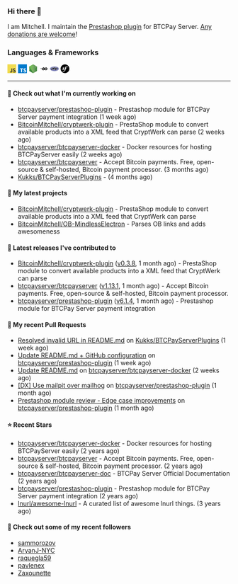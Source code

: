 ### Hi there 👋

I am Mitchell. I maintain the [Prestashop plugin](https://github.com/btcpayserver/prestashop-plugin) for BTCPay Server. [Any donations are welcome](https://bti.btcpayprovider.com/apps/eSbwxyPzhdLgsdxB85JgbCv9rVb/pos)!

### Languages & Frameworks

<code><img height="20" src="https://raw.githubusercontent.com/github/explore/d0c5a5e31e1776ad62379ef5f6b703bcf107d3a3/topics/javascript/javascript.png"></code>
<code><img height="20" src="https://raw.githubusercontent.com/github/explore/d0c5a5e31e1776ad62379ef5f6b703bcf107d3a3/topics/typescript/typescript.png"></code>
<code><img height="20" src="https://raw.githubusercontent.com/github/explore/d0c5a5e31e1776ad62379ef5f6b703bcf107d3a3/topics/nodejs/nodejs.png"></code>
<code><img height="20" src="https://raw.githubusercontent.com/github/explore/d0c5a5e31e1776ad62379ef5f6b703bcf107d3a3/topics/go/go.png"></code>
<code><img height="20" src="https://raw.githubusercontent.com/github/explore/d0c5a5e31e1776ad62379ef5f6b703bcf107d3a3/topics/php/php.png"></code>
<code><img height="20" src="https://raw.githubusercontent.com/github/explore/d0c5a5e31e1776ad62379ef5f6b703bcf107d3a3/topics/symfony/symfony.png"></code>

---
#### 👷 Check out what I'm currently working on

- [btcpayserver/prestashop-plugin](https://github.com/btcpayserver/prestashop-plugin) - Prestashop module for BTCPay Server payment integration (1 week ago)
- [BitcoinMitchell/cryptwerk-plugin](https://github.com/BitcoinMitchell/cryptwerk-plugin) - PrestaShop module to convert available products into a XML feed that CryptWerk can parse (2 weeks ago)
- [btcpayserver/btcpayserver-docker](https://github.com/btcpayserver/btcpayserver-docker) - Docker resources for hosting BTCPayServer easily (2 weeks ago)
- [btcpayserver/btcpayserver](https://github.com/btcpayserver/btcpayserver) - Accept Bitcoin payments. Free, open-source &amp; self-hosted, Bitcoin payment processor.  (3 months ago)
- [Kukks/BTCPayServerPlugins](https://github.com/Kukks/BTCPayServerPlugins) -  (4 months ago)



#### 🌱 My latest projects

- [BitcoinMitchell/cryptwerk-plugin](https://github.com/BitcoinMitchell/cryptwerk-plugin) - PrestaShop module to convert available products into a XML feed that CryptWerk can parse
- [BitcoinMitchell/OB-MindlessElectron](https://github.com/BitcoinMitchell/OB-MindlessElectron) - Parses OB links and adds awesomeness



#### 🔭 Latest releases I've contributed to

- [BitcoinMitchell/cryptwerk-plugin](https://github.com/BitcoinMitchell/cryptwerk-plugin) ([v0.3.8](https://github.com/BitcoinMitchell/cryptwerk-plugin/releases/tag/v0.3.8), 1 month ago) - PrestaShop module to convert available products into a XML feed that CryptWerk can parse
- [btcpayserver/btcpayserver](https://github.com/btcpayserver/btcpayserver) ([v1.13.1](https://github.com/btcpayserver/btcpayserver/releases/tag/v1.13.1), 1 month ago) - Accept Bitcoin payments. Free, open-source &amp; self-hosted, Bitcoin payment processor. 
- [btcpayserver/prestashop-plugin](https://github.com/btcpayserver/prestashop-plugin) ([v6.1.4](https://github.com/btcpayserver/prestashop-plugin/releases/tag/v6.1.4), 1 month ago) - Prestashop module for BTCPay Server payment integration



#### 🔨 My recent Pull Requests

- [Resolved invalid URL in README.md](https://github.com/Kukks/BTCPayServerPlugins/pull/41) on [Kukks/BTCPayServerPlugins](https://github.com/Kukks/BTCPayServerPlugins) (1 week ago)
- [Update README.md &#43; GitHub configuration](https://github.com/btcpayserver/prestashop-plugin/pull/128) on [btcpayserver/prestashop-plugin](https://github.com/btcpayserver/prestashop-plugin) (1 week ago)
- [Update README.md](https://github.com/btcpayserver/btcpayserver-docker/pull/895) on [btcpayserver/btcpayserver-docker](https://github.com/btcpayserver/btcpayserver-docker) (2 weeks ago)
- [[DX] Use mailpit over mailhog](https://github.com/btcpayserver/prestashop-plugin/pull/122) on [btcpayserver/prestashop-plugin](https://github.com/btcpayserver/prestashop-plugin) (1 month ago)
- [Prestashop module review - Edge case improvements](https://github.com/btcpayserver/prestashop-plugin/pull/121) on [btcpayserver/prestashop-plugin](https://github.com/btcpayserver/prestashop-plugin) (1 month ago)



#### ⭐ Recent Stars

- [btcpayserver/btcpayserver-docker](https://github.com/btcpayserver/btcpayserver-docker) - Docker resources for hosting BTCPayServer easily (2 years ago)
- [btcpayserver/btcpayserver](https://github.com/btcpayserver/btcpayserver) - Accept Bitcoin payments. Free, open-source &amp; self-hosted, Bitcoin payment processor.  (2 years ago)
- [btcpayserver/btcpayserver-doc](https://github.com/btcpayserver/btcpayserver-doc) - BTCPay Server Official Documentation (2 years ago)
- [btcpayserver/prestashop-plugin](https://github.com/btcpayserver/prestashop-plugin) - Prestashop module for BTCPay Server payment integration (2 years ago)
- [lnurl/awesome-lnurl](https://github.com/lnurl/awesome-lnurl) - A curated list of awesome lnurl things. (3 years ago)



#### 👯 Check out some of my recent followers

- [sammorozov](https://github.com/sammorozov)
- [AryanJ-NYC](https://github.com/AryanJ-NYC)
- [raquegla59](https://github.com/raquegla59)
- [pavlenex](https://github.com/pavlenex)
- [Zaxounette](https://github.com/Zaxounette)

